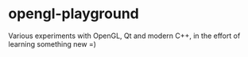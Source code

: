 # opengl-playground

Various experiments with OpenGL, Qt and modern C++, in the effort of learning something new =)
